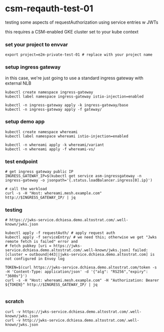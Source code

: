 # csm-reqauth-test-01
testing some aspects of requestAuthorization using service entries w JWTs

this requires a CSM-enabled GKE cluster set to your kube context

### set your project to envvar

```
export project=e2m-private-test-01 # replace with your project name
```

### setup ingress gateway 

in this case, we're just going to use a standard ingress gateway with external NLB

```
kubectl create namespace ingress-gateway
kubectl label namespace ingress-gateway istio-injection=enabled

kubectl -n ingress-gateway apply -k ingress-gateway/base
kubectl -n ingress-gateway apply -f gateway/
```

### setup demo app

```
kubectl create namespace whereami
kubectl label namespace whereami istio-injection=enabled

kubectl -n whereami apply -k whereami/variant
kubectl -n whereami apply -f whereami-vs/
```

### test endpoint

```
# get ingress gateway public IP
INGRESS_GATEWAY_IP=$(kubectl get service asm-ingressgateway -n ingress-gateway -o jsonpath='{.status.loadBalancer.ingress[0].ip}')

# call the workload 
curl -s -H "Host: whereami.mesh.example.com" http://$INGRESS_GATEWAY_IP/ | jq
```

### testing

```
# https://jwks-service.dchiesa.demo.altostrat.com/.well-known/jwks.json

kubectl apply -f requestAuth/ # apply request auth 
kubectl apply -f serviceEntry/ # we need this; otherwise we get "Jwks remote fetch is failed" error and 
# fetch pubkey [uri = https://jwks-service.dchiesa.demo.altostrat.com/.well-known/jwks.json] failed: [cluster = outbound|443||jwks-service.dchiesa.demo.altostrat.com] is not configured in Envoy log

TOKEN=$(curl https://jwks-service.dchiesa.demo.altostrat.com/token -s -H 'Content-Type: application/json' -d '{"alg": "RS256","expiry": "3600s"}')
curl -s -H "Host: whereami.mesh.example.com" -H "Authorization: Bearer ${TOKEN}" http://$INGRESS_GATEWAY_IP/ | jq


```

### scratch

```
curl -v https://jwks-service.dchiesa.demo.altostrat.com/.well-known/jwks.json
curl -v http://jwks-service.dchiesa.demo.altostrat.com/.well-known/jwks.json
```


